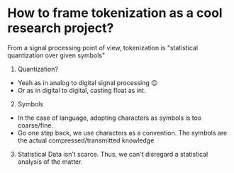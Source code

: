 # How to frame tokenization as a cool research project?

From a signal processing point of view, tokenization is "statistical quantization over given symbols"

1. Quantization?
  - Yeah as in analog to digital signal processing :wink:
  - Or as in digital to digital, casting float as int.
2. Symbols
  - In the case of language, adopting characters as symbols is too coarse/fine.
  - Go one step back, we use characters as a convention.
    The symbols are the actual compressed/transmitted knowledge
3. Statistical
  Data isn’t scarce.
  Thus, we can't disregard a statistical analysis of the matter.
